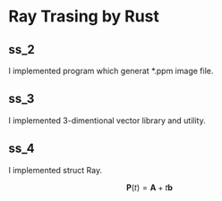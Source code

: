 # Ray Trasing by Rust

<!-- memo -->
## ss\_2

I implemented program which generat \*\.ppm image file.

## ss\_3

I implemented 3-dimentional vector library and utility.

## ss\_4

I implemented struct Ray.

$$
\bm{P}(t) = \bm{A} + t\bm{b}
$$
